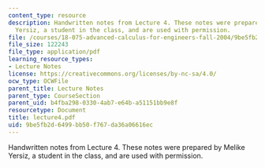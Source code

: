 ```yaml
---
content_type: resource
description: Handwritten notes from Lecture 4. These notes were prepared by Melike
  Yersiz, a student in the class, and are used with permission.
file: /courses/18-075-advanced-calculus-for-engineers-fall-2004/9be5fb2d6499bb50f767da36a06616ec_lecture4.pdf
file_size: 122243
file_type: application/pdf
learning_resource_types:
- Lecture Notes
license: https://creativecommons.org/licenses/by-nc-sa/4.0/
ocw_type: OCWFile
parent_title: Lecture Notes
parent_type: CourseSection
parent_uid: b4fba298-0330-4ab7-e64b-a51151bb9e8f
resourcetype: Document
title: lecture4.pdf
uid: 9be5fb2d-6499-bb50-f767-da36a06616ec
---
```

Handwritten notes from Lecture 4. These notes were prepared by Melike Yersiz, a student in the class, and are used with permission.